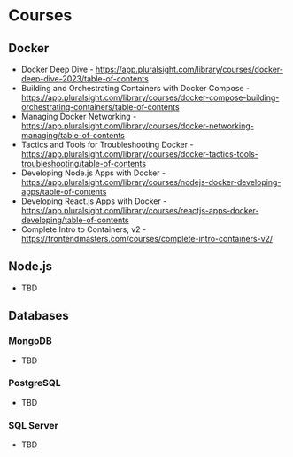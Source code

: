 # Courses

## Docker
* Docker Deep Dive - https://app.pluralsight.com/library/courses/docker-deep-dive-2023/table-of-contents
* Building and Orchestrating Containers with Docker Compose - https://app.pluralsight.com/library/courses/docker-compose-building-orchestrating-containers/table-of-contents
* Managing Docker Networking - https://app.pluralsight.com/library/courses/docker-networking-managing/table-of-contents
* Tactics and Tools for Troubleshooting Docker - https://app.pluralsight.com/library/courses/docker-tactics-tools-troubleshooting/table-of-contents
* Developing Node.js Apps with Docker - https://app.pluralsight.com/library/courses/nodejs-docker-developing-apps/table-of-contents
* Developing React.js Apps with Docker - https://app.pluralsight.com/library/courses/reactjs-apps-docker-developing/table-of-contents
* Complete Intro to Containers, v2 - https://frontendmasters.com/courses/complete-intro-containers-v2/
## Node.js
- TBD

## Databases

### MongoDB
- TBD
### PostgreSQL
- TBD
### SQL Server
- TBD
